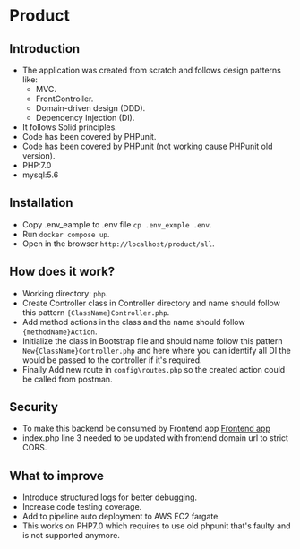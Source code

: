 Product
=======================

Introduction
------------
- The application was created from scratch and follows design patterns like:
    - MVC.
    - FrontController.
    - Domain-driven design (DDD).
    - Dependency Injection (DI).
- It follows Solid principles.
- Code has been covered by PHPunit.
- Code has been covered by PHPunit (not working cause PHPunit old version).
- PHP:7.0
- mysql:5.6

Installation
------------
- Copy .env_eample to .env file `cp .env_exmple .env`.
- Run `docker compose up`.
- Open in the browser `http://localhost/product/all`.

How does it work?
------------------ 
- Working directory: `php`.
- Create Controller class in Controller directory and name should follow this pattern `{ClassName}Controller.php`.
- Add method actions in the class and the name should follow `{methodName}Action`.
- Initialize the class in Bootstrap file and should name follow this pattern `New{ClassName}Controller.php` and here where you can identify all DI the would be passed to the controller if it's required.
- Finally Add new route in `config\routes.php` so the created action could be called from postman.

Security
---------
- To make this backend be consumed by Frontend app [Frontend app](https://github.com/yakob-abada/scandiweb-app)
- index.php line 3 needed to be updated with frontend domain url to strict CORS.

What to improve
---------------
- Introduce structured logs for better debugging.
- Increase code testing coverage.
- Add to pipeline auto deployment to AWS EC2 fargate.
- This works on PHP7.0 which requires to use old phpunit that's faulty and is not supported anymore.